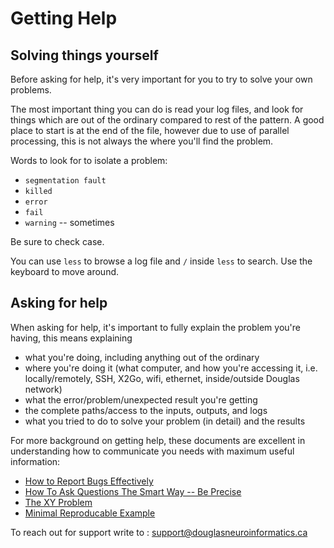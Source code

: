 # Getting Help

## Solving things yourself

Before asking for help, it's very important for you to try to solve your own problems.

The most important thing you can do is read your log files, and look for things which are out
of the ordinary compared to rest of the pattern. A good place to start is at the end of the file,
however due to use of parallel processing, this is not always the where you'll find the problem.

Words to look for to isolate a problem:
- `segmentation fault`
- `killed`
- `error`
- `fail`
- `warning` -- sometimes

Be sure to check case.

You can use `less` to browse a log file and `/` inside `less` to search. Use the keyboard to move around.

## Asking for help

When asking for help, it's important to fully explain the problem you're having, this means explaining

- what you're doing, including anything out of the ordinary
- where you're doing it (what computer, and how you're accessing it, i.e. locally/remotely, SSH, X2Go, wifi, ethernet, inside/outside Douglas network)
- what the error/problem/unexpected result you're getting
- the complete paths/access to the inputs, outputs, and logs
- what you tried to do to solve your problem (in detail) and the results

For more background on getting help, these documents are excellent in understanding how to communicate you needs with
maximum useful information:

- [How to Report Bugs Effectively](https://www.chiark.greenend.org.uk/~sgtatham/bugs.html)
- [How To Ask Questions The Smart Way -- Be Precise](http://www.catb.org/~esr/faqs/smart-questions.html#beprecise)
- [The XY Problem](https://en.wikipedia.org/wiki/XY_problem)
- [Minimal Reproducable Example](https://stackoverflow.com/help/minimal-reproducible-example)


To reach out for support write to : [support@douglasneuroinformatics.ca](mailto:support@douglasneuroinformatics.ca)
